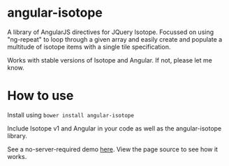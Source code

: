 angular-isotope
===============

A library of AngularJS directives for JQuery Isotope. Focussed on using "ng-repeat" to loop through a given array and easily create and populate a multitude of isotope items with a single tile specification.

Works with stable versions of Isotope and Angular. If not, please let me know.


How to use
==========

Install using `bower install angular-isotope`

Include Isotope v1 and Angular in your code as well as the angular-isotope library.

See a no-server-required demo [here](http://mankindsoftware.github.io/angular-isotope/).
View the page source to see how it works.

